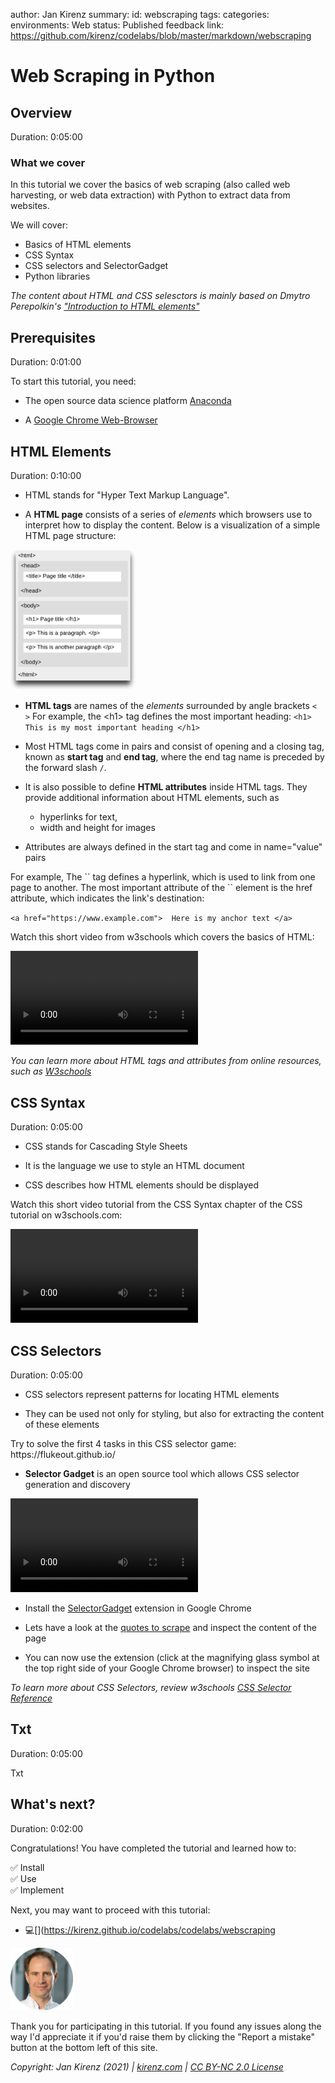 author: Jan Kirenz
summary:
id: webscraping
tags:
categories:
environments: Web
status: Published
feedback link: https://github.com/kirenz/codelabs/blob/master/markdown/webscraping

# Web Scraping in Python

<!-- ------------------------ -->
## Overview

Duration: 0:05:00

### What we cover

In this tutorial we cover the basics of web scraping (also called web harvesting, or web data extraction) with Python to extract data from websites.

We will cover:

<aside class="positive">

- Basics of HTML elements
- CSS Syntax
- CSS selectors and SelectorGadget
- Python libraries

</aside>


*The content about HTML and CSS selesctors is mainly based on Dmytro Perepolkin's ["Introduction to HTML elements"](https://rvest.tidyverse.org/articles/harvesting-the-web.html)*

<!-- ------------------------ -->
## Prerequisites

Duration: 0:01:00

To start this tutorial, you need:

- The open source data science platform [Anaconda](https://kirenz.github.io/python-basics/docs/programming-toolkit.html#anaconda)

- A [Google Chrome Web-Browser](https://www.google.com/intl/de_de/chrome/)


<!-- ------------------------ -->
## HTML Elements 

Duration: 0:10:00


- HTML stands for "Hyper Text Markup Language". 

- A **HTML page** consists of a series of *elements* which browsers use to interpret how to display the content. Below is a visualization of a simple HTML page structure:

<img src="img/html-page.png" alt="HTML page" width="200">

- **HTML tags** are names of the *elements* surrounded by angle brackets `< >` For example, the \<h1\> tag defines the most important heading:  `<h1> This is my most important heading </h1>`


 
- Most HTML tags come in pairs and consist of opening and a closing tag, known as **start tag** and **end tag**, where the end tag name is preceded by the forward slash `/`.


- It is also possible to define **HTML attributes** inside HTML tags. They provide additional information about HTML elements, such as   
  - hyperlinks for text, 
  - width and height for images


- Attributes are always defined in the start tag and come in name="value" pairs


<aside class="positive">
For example, The `<a>` tag defines a hyperlink, which is used to link from one page to another. The most important attribute of the `<a>` element is the href attribute, which indicates the link's destination: 

`<a href="https://www.example.com">  Here is my anchor text </a>`
</aside>

Watch this short video from w3schools which covers the basics of HTML: 


<video id="ewZ_YWbIWXI"></video>


*You can learn more about HTML tags and attributes from online resources, such as [W3schools](https://www.w3schools.com/html/default.asp)*


<!-- ------------------------ -->
## CSS Syntax

Duration: 0:05:00

- CSS stands for Cascading Style Sheets

- It is the language we use to style an HTML document

- CSS describes how HTML elements should be displayed


Watch this short video tutorial from the CSS Syntax chapter of the CSS tutorial on w3schools.com:

<video id="QqmCs2UTS8s"></video>


<!-- ------------------------ -->
## CSS Selectors

Duration: 0:05:00

- CSS selectors represent patterns for locating HTML elements 

- They can be used not only for styling, but also for extracting the content of these elements

<aside class="negative">
Try to solve the first 4 tasks in this CSS selector game:  https://flukeout.github.io/
</aside>


- **Selector Gadget** is an open source tool which allows CSS selector generation and discovery

<video id=52055686></video>

- Install the [SelectorGadget](https://chrome.google.com/webstore/detail/selectorgadget/mhjhnkcfbdhnjickkkdbjoemdmbfginb) extension in Google Chrome

- Lets have a look at the [quotes to scrape](http://quotes.toscrape.com/) and inspect the content of the page

- You can now use the extension (click at the magnifying glass symbol at the top right side of your Google Chrome browser) to inspect the site


*To learn more about CSS Selectors, review w3schools [CSS Selector Reference](https://www.w3schools.com/cssref/css_selectors.asp)*



<!-- ------------------------ -->
## Txt

Duration: 0:05:00

Txt

<!-- ------------------------ -->
## What's next?

Duration: 0:02:00

Congratulations! You have completed the tutorial and learned how to:

✅ Install  
✅ Use  
✅ Implement  

Next, you may want to proceed with this tutorial:

- 💻[](https://kirenz.github.io/codelabs/codelabs/webscraping


<img src="img/Jan.png" alt="Jan Kirenz" width="100">

Thank you for participating in this tutorial. If you found any issues along the way I'd appreciate it if you'd raise them by clicking the "Report a mistake" button at the bottom left of this site.

*Copyright: Jan Kirenz (2021) | [kirenz.com](https://www.kirenz.com) | [CC BY-NC 2.0 License](https://creativecommons.org/licenses/by-nc/2.0/)*